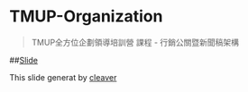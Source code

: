 TMUP-Organization
===
>TMUP全方位企劃領導培訓營 課程 - 行銷公關暨新聞稿架構

##[Slide](http://fmtpeter.github.io/TMUP-Organization)

This slide generat by [cleaver](https://github.com/jdan/cleaver)
